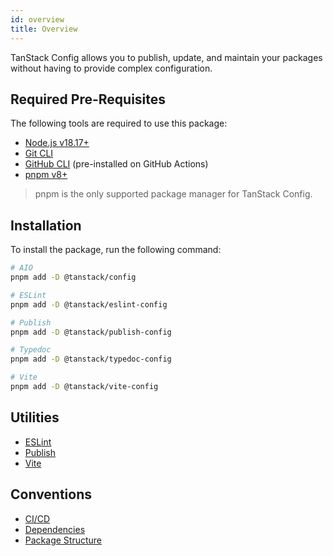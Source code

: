 ```yaml
---
id: overview
title: Overview
---
```


TanStack Config allows you to publish, update, and maintain your packages without having to provide complex configuration.

## Required Pre-Requisites

The following tools are required to use this package:

- [Node.js v18.17+](https://nodejs.org/en/download/current/)
- [Git CLI](https://git-scm.com/downloads)
- [GitHub CLI](https://cli.github.com/) (pre-installed on GitHub Actions)
- [pnpm v8+](https://pnpm.io/)

> pnpm is the only supported package manager for TanStack Config.

## Installation

To install the package, run the following command:

```bash
# AIO
pnpm add -D @tanstack/config

# ESLint
pnpm add -D @tanstack/eslint-config

# Publish
pnpm add -D @tanstack/publish-config

# Typedoc
pnpm add -D @tanstack/typedoc-config

# Vite
pnpm add -D @tanstack/vite-config
```

## Utilities

- [ESLint](../eslint.md)
- [Publish](../publish.md)
- [Vite](../vite.md)

## Conventions

- [CI/CD](../ci-cd.md)
- [Dependencies](../dependencies.md)
- [Package Structure](../package-structure.md)
